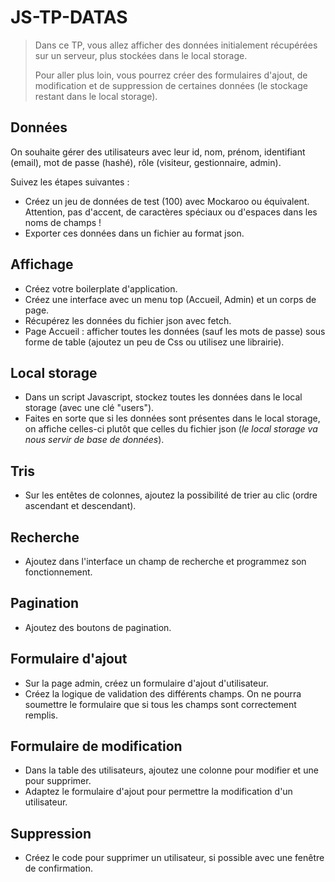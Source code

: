 # JS-TP-DATAS

> Dans ce TP, vous allez afficher des données initialement récupérées sur un serveur, plus stockées dans le local storage.
>
> Pour aller plus loin, vous pourrez créer des formulaires d'ajout, de modification et de suppression de certaines données (le stockage restant dans le local storage).

## Données

On souhaite gérer des utilisateurs avec leur id, nom, prénom, identifiant (email), mot de passe (hashé), rôle (visiteur, gestionnaire, admin).

Suivez les étapes suivantes :

- Créez un jeu de données de test (100) avec Mockaroo ou équivalent. Attention, pas d'accent, de caractères spéciaux ou d'espaces dans les noms de champs !
- Exporter ces données dans un fichier au format json.

## Affichage

- Créez votre boilerplate d'application.
- Créez une interface avec un menu top (Accueil, Admin) et un corps de page.
- Récupérez les données du fichier json avec fetch.
- Page Accueil : afficher toutes les données (sauf les mots de passe) sous forme de table (ajoutez un peu de Css ou utilisez une librairie).

## Local storage

- Dans un script Javascript, stockez toutes les données dans le local storage (avec une clé "users").
- Faites en sorte que si les données sont présentes dans le local storage, on affiche celles-ci plutôt que celles du fichier json (*le local storage va nous servir de base de données*).

## Tris

- Sur les entêtes de colonnes, ajoutez la possibilité de trier au clic (ordre ascendant et descendant).

## Recherche

- Ajoutez dans l'interface un champ de recherche et programmez son fonctionnement.

## Pagination

- Ajoutez des boutons de pagination.

## Formulaire d'ajout

- Sur la page admin, créez un formulaire d'ajout d'utilisateur.
- Créez la logique de validation des différents champs. On ne pourra soumettre le formulaire que si tous les champs sont correctement remplis.

## Formulaire de modification

- Dans la table des utilisateurs, ajoutez une colonne pour modifier et une pour supprimer.
- Adaptez le formulaire d'ajout pour permettre la modification d'un utilisateur.

## Suppression

- Créez le code pour supprimer un utilisateur, si possible avec une fenêtre de confirmation.
